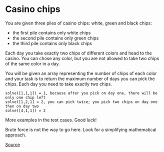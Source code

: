 # Casino chips

You are given three piles of casino chips: white, green and black chips:

*   the first pile contains only white chips
*   the second pile contains only green chips
*   the third pile contains only black chips

Each day you take exactly two chips of different colors and head to the casino.
You can chose any color, but you are not allowed to take two chips of the same
color in a day.

You will be given an array representing the number of chips of each color and
your task is to return the maximum number of days you can pick the chips. Each
day you need to take exactly two chips.

<!-- markdownlint-disable MD013 -->
```text
solve([1,1,1]) = 1, because after you pick on day one, there will be only one chip left
solve([1,2,1] = 2, you can pick twice; you pick two chips on day one then on day two
solve([4,1,1]) = 2
```
<!-- markdownlint-enable MD013 -->

More examples in the test cases. Good luck!

Brute force is not the way to go here. Look for a simplifying mathematical approach.

[Source](https://www.codewars.com/kata/5e0b72d2d772160011133654/train/python)